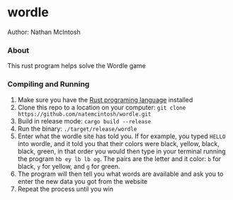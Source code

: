 # wordle
Author: Nathan McIntosh

### About
This rust program helps solve the Wordle game

### Compiling and Running
1. Make sure you have the [Rust programing language](https://www.rust-lang.org) installed
1. Clone this repo to a location on your computer: `git clone https://github.com/natemcintosh/wordle.git`
1. Build in release mode: `cargo build --release`
1. Run the binary: `./target/release/wordle`
1. Enter what the wordle site has told you. If for example, you typed `HELLO` into 
wordle, and it told you that their colors were black, yellow, black, black, green, in that order
you would then type in your terminal running the program `hb ey lb lb og`. The pairs are the letter
and it color: `b` for black, `y` for yellow, and `g` for green. 
1. The program will then tell you what words are available and ask you to enter the new data you got 
from the website
1. Repeat the process until you win
